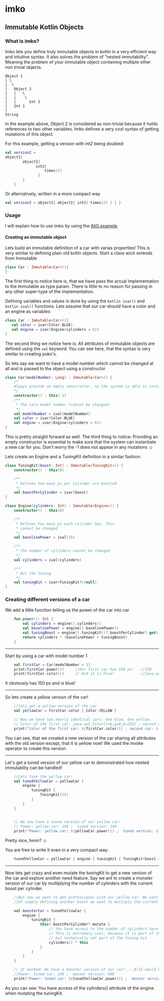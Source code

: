 # imko
## Immutable Kotlin Objects
### What is imko?
Imko lets you define truly immutable objects in kotlin in a very efficient way and intuitive syntax. It also solves the problem of "nested immutability". Meaning the problem of your immutable object containing multiple other non trivial objects.

```
Object 1
| \
|  \
|   Object 2
|   |   \
|   |    \
|   |      Int 2
|   Int 1   
|
String
```

In the example above, Object 2 is considered as non-trivial because it holds references to two other variables. Imko defines a very cool syntax of getting mutations of this object.

For this example, getting a version with int2 being doubled:

```kotlin
val version2 = 
object1{
        object2{
              int2{
                  times(2)
               }
        }
    }
```

Or alternatively, written in a more compact way

```kotlin
val version2 = object1{ object2{ int2{ times(2) } } }
```

### Usage
I will explain how to use imko by using the [AliG example](https://github.com/fablue/imko/blob/master/example/src/ImkoExample.kt). 

#### Creating an immutable object
Lets build an immutable definition of a car with varias properties!
This is very similar to defining plain old kotlin objects. Start a class wich extends from Immutable

```kotlin
class Car : Immutable<Car>(){
}
```

The first thing to notice here is, that we have pass the actual implementation to the Immutable as type param. There is little to no reason for passing in any other super-type of the implementation. 

Defining variables and values is done by using the ```kotlin ivar()``` and ```kotlin ival()``` functions. Lets assume that our car should have a color and an engine as variables

```kotlin
class Car : Immutable<Car>(){
   val color = ivar(Color.BLUE)
   val engine = ivar(Engine(cylinders = 6))
}
```

The second thing we notice here is: All attributes of immutable objects are defined using the ```val``` keyword. You can see here, that the syntax is very similar to creating poko's. 

So lets say we want to have a model number which cannot be changed at all and is passed to the object using a constructor

```kotlin
class Car(modelNumber: Long) : Immutable<Car>() {
    /*
    Always provide an empty constructor, so the system is able to instantiate a new car
    */
    constructor() : this(-1)
    /**
     * The cars model number (cannot be changed)
     */
    val modelNumber = ival(modelNumber)
    val color = ivar(Color.BLUE)
    val engine = ivar(Engine(cylinders = 6))
}
```

This is pretty straight forward as well. The third thing to notice: Providing an empty constructor is essential to make sure that the system can instantiate a new car for you. Don't worry the -1 does not appear in any mutations :relaxed:

Lets create an Engine and a TuningKit definition in a similar fashion:

```kotlin
class TuningKit(boost: Int) : Immutable<TuningKit>() {
    constructor() : this(0)

    /**
     * Defines how many ps per cylinder are boosted
     */
    val boostPerCylinder = ivar(boost)
}

class Engine(cylinders: Int) : Immutable<Engine>() {
    constructor() : this(0)

    /**
     * Defines how many ps each cylinder has. This
     * cannot be changed
     */
    val baselinePower = ival(25)

    /**
     * The number of cylinders cannot be changed
     */
    val cylinders = ival(cylinders)

    /**
     * But the tuning
     */
    val tuningKit = ivar<TuningKit?>(null)
}
```


### Creating different versions of a car
We add a little function telling us the power of the car into car 
```kotlin
    fun power(): Int {
        val cylinders = engine().cylinders()
        val baselinePower = engine().baselinePower()
        val tuningBoost = engine().tuningKit()?.boostPerCylinder?.get() ?: 0
        return cylinders * (baselinePower + tuningBoost)
    }
```
______
Start by using a car with model number 1
```kotlin
    val firstCar = Car(modelNumber = 1)
    print(firstCar.power())     //Our first car has 150 ps!   //150
    print(firstCar.color())     // And it is blue!            //java.awt.Color[r=0,g=0,b=255]
```
It obviously has 150 ps and is blue!

_______
So lets create a yellow version of the car!
```kotlin
    //lets get a yellow version of the car
    val yellowCar = firstCar.color { Color.YELLOW }

    // Now we have two nearly identical cars: One blue, One yellow.
    // Color of the first car: java.awt.Color[r=0,g=0,b=255] ; second car: java.awt.Color[r=255,g=255,b=0]
    print("Color of the first car: ${firstCar.color()} ; second car: ${yellowCar.color()}")

```
 You can see, that we created a new version of the car sharing all attributes with the old version except, that it is yellow now! We used the invoke operator to create this version
________
Let's get a tuned version of our yellow car to demonstrated how nested immutablity can be handled!

```kotlin
    //Lets tune the yellow car!
    val tunedYellowCar = yellowCar {
        engine {
            tuningKit {
                TuningKit(15)
            }
        }
    }
    
    
    // We now have a tuned version of our yellow car!
    // Power: yellow car: 150 ;  tuned version: 240
    print("Power: yellow car: ${yellowCar.power()} ;  tuned version: ${tunedYellowCar.power()}")
```

Pretty nice, hmm? :relaxed: 

You are free to write it even in a very compact way: 

```kotlin
    tunedYellowCar = yellowCar { engine { tuningKit { TuningKit(boost = 15) } } }
```

__________
Now lets get crazy and even mutate the tuningKit to get a new version of the car and explore another need feature. 
Say we ant to create a monster version of our car by multiplying the number of cylinders with the current boost per cylinder. 

```kotlin
    //But now we want to get professional with our yellow car. We want to further tune it, but instead
    //Of simply defining another boost we want to multiply the current boost with the count of cylinders

    val monsterCar = tunedYellowCar {
        engine {
            tuningKit {
                this?.boostPerCylinder?.mutate {
                    // You have access to the number of cylinders here.
                    // This is extremely cool, because it is part of the engine
                    // but technically not part of the tuning kit
                    cylinders() * this
                }
            }
        }
    }

    // It worked! We have a monster version of our car!..: AliG would be proud of his yellow monster
    //Power: tuned car: 240 ;  monser version: 690
    print("Power: tuned car: ${tunedYellowCar.power()} ;  monser version: ${monsterCar.power()}")
```

As you can see: You have access of the cylinders() attribute of the engine when mutating the tuningKit. 
